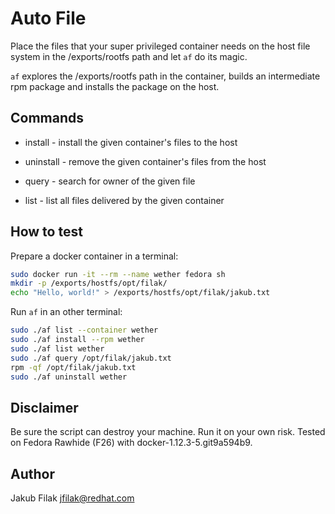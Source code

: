 Auto File
=========

Place the files that your super privileged container needs on the host file
system in the /exports/rootfs path and let `af` do its magic.

`af` explores the /exports/rootfs path in the container, builds an intermediate
rpm package and installs the package on the host.


Commands
--------
 * install   - install the given container's files to the host

 * uninstall - remove the given container's files from the host

 * query     - search for owner of the given file

 * list      - list all files delivered by the given container


How to test
-----------

Prepare a docker container in a terminal:

```bash
sudo docker run -it --rm --name wether fedora sh
mkdir -p /exports/hostfs/opt/filak/
echo "Hello, world!" > /exports/hostfs/opt/filak/jakub.txt
```

Run `af` in an other terminal:

```bash
sudo ./af list --container wether
sudo ./af install --rpm wether
sudo ./af list wether
sudo ./af query /opt/filak/jakub.txt
rpm -qf /opt/filak/jakub.txt
sudo ./af uninstall wether
```

Disclaimer
-----------
Be sure the script can destroy your machine. Run it on your own risk.
Tested on Fedora Rawhide (F26) with docker-1.12.3-5.git9a594b9.

Author
------
Jakub Filak <jfilak@redhat.com>
